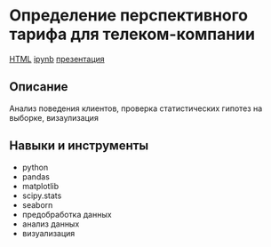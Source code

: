 # Определение перспективного тарифа для телеком-компании
[HTML](https://github.com/Malakhova-Natalya/Portfolio/blob/main/rest_project/rest_project.html "Заголовок ссылки") [ipynb](https://github.com/Malakhova-Natalya/Portfolio/blob/main/rest_project/rest_project.ipynb "Заголовок ссылки") [презентация](https://github.com/Malakhova-Natalya/Portfolio/blob/main/rest_project/Презентация.pdf "Заголовок ссылки")
## Описание	
Анализ поведения клиентов, проверка статистических гипотез на выборке, визаулизация
## Навыки и инструменты
- python 
- pandas 
- matplotlib
- scipy.stats
- seaborn
- предобработка данных 
- анализ данных
- визуализация

